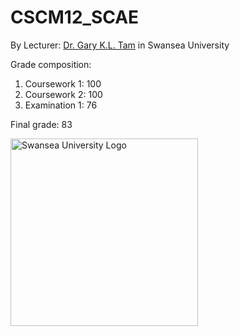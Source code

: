 # CSCM12_SCAE
By Lecturer: [Dr. Gary K.L. Tam](http://www.swansea.ac.uk/staff/science/computer-science/k.l.tam/) in Swansea University

Grade composition:
   1. Coursework 1: 100
   2. Coursework 2: 100
   3. Examination 1: 76

Final grade:  83

<img src="https://www.dropbox.com/s/l0tklnqmcl3ahcf/swansea-university-logo.svg?dl=1" alt="Swansea University Logo" width="300px">
